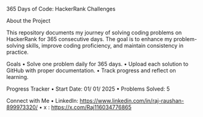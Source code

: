 365 Days of Code: HackerRank Challenges

About the Project

This repository documents my journey of solving coding problems on HackerRank for 365 consecutive days. The goal is to enhance my problem-solving skills, improve coding proficiency, and maintain consistency in practice.

Goals
	•	Solve one problem daily for 365 days.
	•	Upload each solution to GitHub with proper documentation.
	•	Track progress and reflect on learning.

 Progress Tracker
	•	Start Date: 01/ 01/ 2025
	•	Problems Solved: 5

 Connect with Me
	•	LinkedIn: https://www.linkedin.com/in/raj-raushan-899973320/
  • x : https://x.com/Raj116034776865 
  
